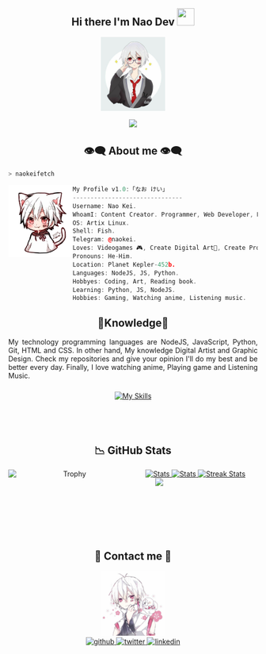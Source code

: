 <h2 align="center">Hi there I'm Nao Dev <img src="https://media.giphy.com/media/hvRJCLFzcasrR4ia7z/giphy.gif" width="35px" height="35px"></h2>
<div align="center">
<img src="IMG/b6cca867ffec47ae090fb68fdd8550cc.jpg" width="130px">
</div>
<p align="center">
    <img src="https://komarev.com/ghpvc/?username=naokeidev&color=F5C2E7&style=plastic&label=Profile+Views">
</p>

<h2 align="center"> 👁️‍🗨️ About me 👁️‍🗨️ </h2>

```zsh
> naokeifetch
```

<img align="left" src="IMG/4d94030bb62897c4aa954089ffe7f632-removebg-preview.png" width="130px"/> 

```cpp
My Profile v1.0:「なお けい」
-------------------------------
Username: Nao Kei.
WhoamI: Content Creator. Programmer, Web Developer, Digital Artist, Gamer.
OS: Artix Linux.
Shell: Fish.
Telegram: @naokei.
Loves: Videogames 🎮, Create Digital Art🎨, Create Programming Project💻.
Pronouns: He-Him.
Location: Planet Kepler-452b.
Languages: NodeJS, JS, Python.
Hobbyes: Coding, Art, Reading book.
Learning: Python, JS, NodeJS.
Hobbies: Gaming, Watching anime, Listening music.
```


<div>
<h2 align="center"> 🔎Knowledge📖 </h2>
</div>
<div align = "center">
<p align = "justify">My technology programming languages are NodeJS, JavaScript, Python, Git, HTML and CSS. In other hand, My knowledge Digital Artist and Graphic Design. Check my repositories and give your opinion I'll do my best and be better every day. Finally, I love watching anime, Playing game and Listening Music. <br></p>
<p align = "center">
     <a href="https://skillicons.dev">
        <img style="margin: 10px"src="https://skillicons.dev/icons?i=bash,linux,git,github,py,css,html,js,nodejs,sqlite&perline=8"alt="My Skills"/> 
    </a>
</p>
<br>
<br>
</div>

<h2 align = "center"> 📉 GitHub Stats</h2>
<div> 
<p align = "center">
    <a href="https://github-readme-stats.vercel.app">
        <img width="49%" alt="Stats" src="https://github-readme-stats.vercel.app/api?username=naokeidev&count_private=true&theme=codeSTACKr&show_icons=true&hide_border=false"/>
    </a>
    <a href="https://github-readme-stats.vercel.app">
        <img width="49%" alt="Stats" src="https://github-readme-stats.vercel.app/api?username=naokeidev&count_private=true&theme=codeSTACKr&show_icons=true&hide_border=false"/>
    </a>
    <a href="https://github-readme-streak-stats.herokuapp.com">
        <img width="49%" alt="Streak Stats" src="https://github-readme-streak-stats.herokuapp.com/?user=naokeidev&theme=codeSTACKr&hide_border=false&date_format=%5BY%20%5DM%20j"/>
    </a>
    <a href="https://github.com/ryo-ma/github-profile-trophy">
        <img width="50%" align="left"alt="Trophy" src="https://github-profile-trophy.vercel.app/?username=naokeidev&theme=juicyfresh&row=4&column=4"/>
        <img src="https://github-readme-stats.vercel.app/api/top-langs/?username=naokeidev&hide_border=false&theme=codeSTACKr&layout=compact&hide_progress=false&hide=jupyter%20notebook&langs_count=6" align="right" width = "41%" />
    </a>
</p>
<br>
<br>
<br>
<br>
<br>
<br>
</div>


<h2 align ="center"> 📝 Contact me 📝</h2>
<div align="center">
<img src = "IMG/dfc7d542d72d5318672c4384352bccd3.jpg" width = "130"/><br>
<a href="https://github.com/naokeidev" target="_blank">
<img src=https://img.shields.io/badge/github-%2324292e.svg?&style=for-the-badge&logo=github&logoColor=white alt=github style="margin-bottom: 5px;" />
</a>
<a href="https://facebook.com/naokeidev" target="_blank">
<img src=https://img.shields.io/badge/facebook-%2300acee.svg?&style=for-the-badge&logo=facebook&logoColor=white alt=twitter style="margin-bottom: 5px;" />
</a>
<a href="https://linkedin.com/in/juan-ang-1307191b0" target="_blank">
<img src=https://img.shields.io/badge/telegram-%231E77B5.svg?&style=for-the-badge&logo=telegram&logoColor=white alt=linkedin style="margin-bottom: 5px;" />
</a>
</div>  
